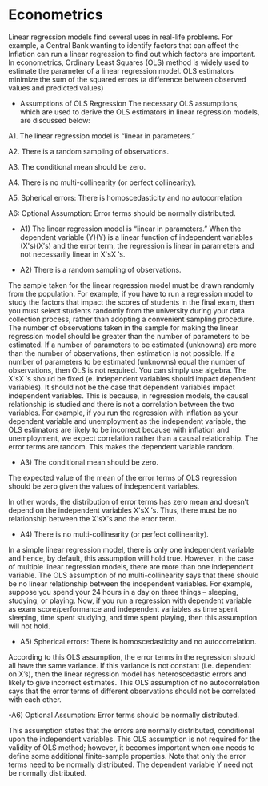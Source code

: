 # Econometrics
Linear regression models find several uses in real-life problems. For example, a Central Bank wanting to identify factors that can affect the Inflation can run a linear regression to find out which factors are important. In econometrics, Ordinary Least Squares (OLS) method is widely used to estimate the parameter of a linear regression model. OLS estimators minimize the sum of the squared errors (a difference between observed values and predicted values)
- Assumptions of OLS Regression
The necessary OLS assumptions, which are used to derive the OLS estimators in linear regression models, are discussed below:

A1. The linear regression model is “linear in parameters.”

A2. There is a random sampling of observations.

A3. The conditional mean should be zero.

A4. There is no multi-collinearity (or perfect collinearity).

A5. Spherical errors: There is homoscedasticity and no autocorrelation

A6: Optional Assumption: Error terms should be normally distributed.

- A1) The linear regression model is “linear in parameters.”
When the dependent variable (Y)(Y) is a linear function of independent variables (X's)(X′s) and the error term, the regression is linear in parameters and not necessarily linear in X'sX ′s.

- A2) There is a random sampling of observations.

The sample taken for the linear regression model must be drawn randomly from the population. For example, if you have to run a regression model to study the factors that impact the scores of students in the final exam, then you must select students randomly from the university during your data collection process, rather than adopting a convenient sampling procedure.
The number of observations taken in the sample for making the linear regression model should be greater than the number of parameters to be estimated. If a number of parameters to be estimated (unknowns) are more than the number of observations, then estimation is not possible. If a number of parameters to be estimated (unknowns) equal the number of observations, then OLS is not required. You can simply use algebra.
The X'sX ′s should be fixed (e. independent variables should impact dependent variables). It should not be the case that dependent variables impact independent variables. This is because, in regression models, the causal relationship is studied and there is not a correlation between the two variables. For example, if you run the regression with inflation as your dependent variable and unemployment as the independent variable, the OLS estimators are likely to be incorrect because with inflation and unemployment, we expect correlation rather than a causal relationship.
The error terms are random. This makes the dependent variable random.

- A3) The conditional mean should be zero.

The expected value of the mean of the error terms of OLS regression should be zero given the values of independent variables.


In other words, the distribution of error terms has zero mean and doesn’t depend on the independent variables X'sX ′s. Thus, there must be no relationship between the X'sX′s and the error term.

- A4) There is no multi-collinearity (or perfect collinearity).

In a simple linear regression model, there is only one independent variable and hence, by default, this assumption will hold true. However, in the case of multiple linear regression models, there are more than one independent variable. The OLS assumption of no multi-collinearity says that there should be no linear relationship between the independent variables. For example, suppose you spend your 24 hours in a day on three things – sleeping, studying, or playing. Now, if you run a regression with dependent variable as exam score/performance and independent variables as time spent sleeping, time spent studying, and time spent playing, then this assumption will not hold.

- A5) Spherical errors: There is homoscedasticity and no autocorrelation.

According to this OLS assumption, the error terms in the regression should all have the same variance.
If this variance is not constant (i.e. dependent on X’s), then the linear regression model has heteroscedastic errors and likely to give incorrect estimates.
This OLS assumption of no autocorrelation says that the error terms of different observations should not be correlated with each other.

-A6) Optional Assumption: Error terms should be normally distributed.

This assumption states that the errors are normally distributed, conditional upon the independent variables. This OLS assumption is not required for the validity of OLS method; however, it becomes important when one needs to define some additional finite-sample properties. Note that only the error terms need to be normally distributed. The dependent variable Y need not be normally distributed.

